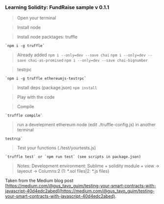 
### Learning Solidity: FundRaise sample v 0.1.1

>Open your terminal

>Install node

>Install node packtages:
>truffle

    `npm i -g truffle`

> Already added 
    `npm i --only=dev --save chai`
    `npm i --only=dev --save chai-as-promised`
    `npm i --only=dev --save chai-bignumber`

>testrpc 

    `npm i -g truffle ethereumjs-testrpc`

>Install deps (package.json)
    `npm install`

>Play with the code

>Compile

    `truffle compile`

>run a develepment ethereum node (edit ./truffle-config.js) in another terminal

    testrcp`

>Test your functions (./test/yourtests.js)

    `truffle test` or `npm run test` (see scripts in package.json)

>Notes: Development environment: Sublime + solidity module + view -> layeout -> Columns:2 (1: *.sol files|2: *.js files)

Taken from the Medium blog post [https://medium.com/@gus_tavo_guim/testing-your-smart-contracts-with-javascript-40d4edc2abed](https://medium.com/@gus_tavo_guim/testing-your-smart-contracts-with-javascript-40d4edc2abed).
